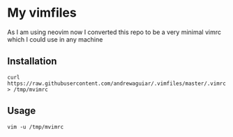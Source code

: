 # My vimfiles

As I am using neovim now I converted this repo to be a very minimal vimrc which I could use in any machine

## Installation

```shell
curl https://raw.githubusercontent.com/andrewaguiar/.vimfiles/master/.vimrc > /tmp/mvimrc
```

## Usage

```shell
vim -u /tmp/mvimrc
```
